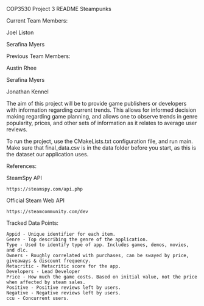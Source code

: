 COP3530 Project 3 README
Steampunks

Current Team Members:

  Joel Liston
  
  Serafina Myers
  

Previous Team Members:

  Austin Rhee
  
  Serafina Myers
  
  Jonathan Kennel


The aim of this project will be to provide game publishers or developers with information regarding current trends. This allows for informed decision making regarding game planning, and allows one to observe trends in genre popularity, prices, and other sets of information as it relates to average user reviews.

To run the project, use the CMakeLists.txt configuration file, and run main. Make sure that final_data.csv is in the data folder before you start, as this is the dataset our application uses.

References:

  SteamSpy API
  
    https://steamspy.com/api.php
  
  Official Steam Web API
  
    https://steamcommunity.com/dev 

  Tracked Data Points:

    Appid - Unique identifier for each item.
    Genre - Top describing the genre of the application.
    Type - Used to identify type of app. Includes games, demos, movies, and dlc.
    Owners - Roughly correlated with purchases, can be swayed by price, giveaways & discount frequency.
    Metacritic - Metacritic score for the app.
    Developers - Lead Developer
    Price - How much the game costs. Based on initial value, not the price when affected by steam sales.
    Positive - Positive reviews left by users.
    Negative - Negative reviews left by users.
    ccu - Concurrent users.
